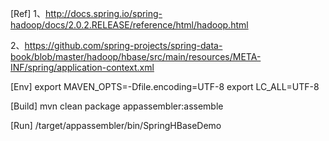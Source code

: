[Ref]
1、http://docs.spring.io/spring-hadoop/docs/2.0.2.RELEASE/reference/html/hadoop.html

2、https://github.com/spring-projects/spring-data-book/blob/master/hadoop/hbase/src/main/resources/META-INF/spring/application-context.xml


[Env]
export MAVEN_OPTS=-Dfile.encoding=UTF-8
export LC_ALL=UTF-8

[Build]
mvn clean package appassembler:assemble

[Run]
/target/appassembler/bin/SpringHBaseDemo